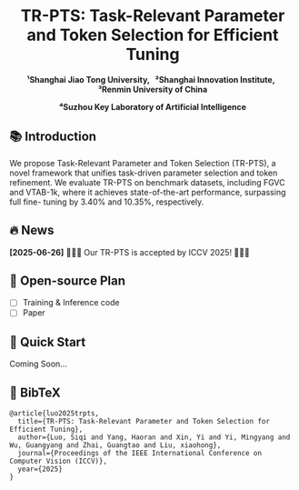 <div align="center">
<h1> TR-PTS: Task-Relevant Parameter and Token Selection for Efficient Tuning </h1>

<b>¹Shanghai Jiao Tong University, &nbsp;  ²Shanghai Innovation Institute, &nbsp; ³Renmin University of China</b>

<b>⁴Suzhou Key Laboratory of Artificial Intelligence</b>

</div>

## 📚 Introduction 
We propose Task-Relevant Parameter and Token Selection (TR-PTS), a novel framework that unifies task-driven parameter selection and token refinement. We evaluate TR-PTS on benchmark datasets, including FGVC and VTAB-1k, where it achieves state-of-the-art performance, surpassing full fine- tuning by 3.40% and 10.35%, respectively.

## 🔥 News
**[2025-06-26]** 🎉🎉🎉 Our TR-PTS is accepted by ICCV 2025! 🎉🎉🎉

## 📝 Open-source Plan
 - [ ] Training & Inference code
 - [ ] Paper

## 🚀 Quick Start
Coming Soon...

## 📖 BibTeX

```
@article{luo2025trpts,
  title={TR-PTS: Task-Relevant Parameter and Token Selection for Efficient Tuning},
  author={Luo, Siqi and Yang, Haoran and Xin, Yi and Yi, Mingyang and Wu, Guangyang and Zhai, Guangtao and Liu, xiaohong},
  journal={Proceedings of the IEEE International Conference on Computer Vision (ICCV)},
  year={2025}
}
```

